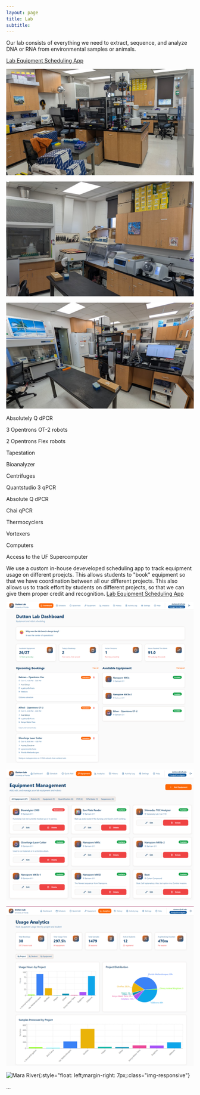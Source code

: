 ```yaml
---
layout: page
title: Lab
subtitle: 
---
```


Our lab consists of everything we need to extract, sequence, and analyze DNA or RNA from environmental samples or animals. 

[Lab Equipment Scheduling App](https://ufduttonlab.github.io/lab-scheduler/)

![lab1](img/lab1.png)

![lab2](img/lab2.png)

![lab3](img/lab3.png)

Absolutely Q dPCR

3 Opentrons OT-2 robots

2 Opentrons Flex robots

Tapestation

Bioanalyzer

Centrifuges

Quantstudio 3 qPCR

Absolute Q dPCR

Chai qPCR

Thermocyclers

Vortexers

Computers

Access to the UF Supercomputer

We use a custom in-house deveveloped scheduling app to track equipment usage on different proejcts. This allows students to "book" equipment so that we have coordination between all our different projects. This also allows us to track effort by students on different projects, so that we can give them proper credit and recognition. [Lab Equipment Scheduling App](https://ufduttonlab.github.io/lab-scheduler/)

![schedule1](img/schedule1.png)

![schedule2](img/schedule2.png)

![schedule3](img/schedule3.png)


![Mara River](img/PXL_20220701_101424622.MP.jpg){:style="float: left;margin-right: 7px;:class="img-responsive"}



...
